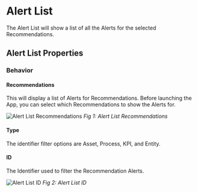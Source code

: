 # Alert List

The Alert List will show a list of all the Alerts for the selected Recommendations.

## Alert List Properties

### Behavior

#### Recommendations

This will display a list of Alerts for Recommendations. Before launching the App, you can select which Recommendations to show the Alerts for.

![Alert List Recommendations](images/alert-list-recommendations.png)
*Fig 1: Alert List Recommendations*

#### Type

The identifier filter options are Asset, Process, KPI, and Entity.

#### ID

The Identifier used to filter the Recommendation Alerts.

![Alert List ID](images/alert-list-id.png)
*Fig 2: Alert List ID*





